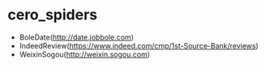# cero_spiders
- BoleDate(http://date.jobbole.com)
- IndeedReview(https://www.indeed.com/cmp/1st-Source-Bank/reviews)
- WeixinSogou(http://weixin.sogou.com)
